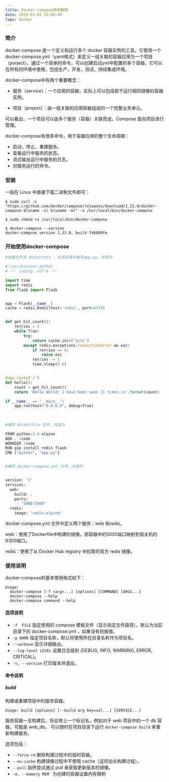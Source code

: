 ```yaml
---
title: Docker-compose简明教程
date: 2019-01-03 23:00:49
tags: docker 
---
```



### 简介

docker-compose 是一个定义和运行多个 docker 容器实例的工具。它使用一个 docker-compose.yml（yaml格式）来定义一组关联的容器应用为一个项目（porject）。通过一个简单的命令，可以创建启动yml中配置的多个容器。它可以在所有的环境中使用，包括生产，开发，测试，持续集成环境。

<!-- more -->

docker-compose中有两个重要概念：

- 服务（service）：一个应用的容器，实际上可以包括若干运行相同镜像的容器实例。

- 项目（project）：由一组关联的应用容器组成的一个完整业务单元。

可以看出，一个项目可以由多个服务（容器）关联而成，Compose 面向项目进行管理。

docker-compose有很多命令，用于容器应用的整个生命周期：

- 启动，停止，重建服务。
- 查看运行中服务的状态。
- 流式输出运行中服务的日志。
- 对服务运行的命令。

### 安装

一般在 Linux 中直接下载二进制文件即可：

```shell
$ sudo curl -L "https://github.com/docker/compose/releases/download/1.22.0/docker-compose-$(uname -s)-$(uname -m)" -o /usr/local/bin/docker-compose

$ sudo chmod +x /usr/local/bin/docker-compose

$ docker-compose --version
docker-compose version 1.22.0, build f46880fe

```

### 开始使用docker-compose

```python
#创建文件夹 dockertest ，在该目录中编写app.py，内容为

#!/usr/bin/env python
# -*- coding: utf-8 -*-

import time
import redis
from flask import Flask


app = Flask(__name__)
cache = redis.Redis(host='redis', port=6379)


def get_hit_count():
    retries = 5
    while True:
        try:
            return cache.incr('hits')
        except redis.exceptions.ConnectionError as exc:
            if retries == 0:
                raise exc
            retries -= 1
            time.sleep(0.5)


@app.route('/')
def hello():
    count = get_hit_count()
    return 'Hello World! I have been seen {} times.\n'.format(count)

if __name__ == "__main__":
    app.run(host="0.0.0.0", debug=True)
    
    
    
#编写 Dockerfile 文件，内容为

FROM python:3.6-alpine
ADD . /code
WORKDIR /code
RUN pip install redis flask
CMD ["python", "app.py"]


#编写 docker-compose.yml 文件，内容为


version: '3'
services:
  web:
    build: .
    ports:
     - "5000:5000"
  redis:
    image: "redis:alpine"

```



docker-compose.yml 文件中定义两个服务：web 和redis。

web：使用了Dockerfile中构建的镜像，把容器中的5000端口映射到宿主机的8300端口。

redis：使用了从 Docker Hub registry 中拉取的官方 redis 镜像。

### 使用说明

docker-compose的基本使用格式如下：

```shell
Usage:
  docker-compose [-f <arg>...] [options] [COMMAND] [ARGS...]
  docker-compose --help
  docker-compose command --help
```

#### 选项说明

- `-f  FILE` 	指定使用的 compose 模板文件（显示指定文件路径），默认为当前目录下的 docker-compose.yml ，如果没有则报错。
- `-p NAME` 指定项目名称，默认将使用所在目录名称作为项目名。
- `--verbose`  显示详细输出。
- `--log-level LEVEL`  设置日志级别 (DEBUG, INFO, WARNING, ERROR, CRITICAL)。
- `-v, --version`  打印版本并退出。

#### 命令说明

##### build

构建或重建项目中的服务容器。

```shell
Usage: build [options] [--build-arg key=val...] [SERVICE...]
```

服务容器一旦构建后，将会带上一个标记名，例如对于 web 项目中的一个 db 容器，可能是 web_db。
可以随时在项目目录下运行 `docker-compose build` 来重新构建服务。

选项包括：

- `--force-rm` 删除构建过程中的临时容器。
- `--no-cache`  构建镜像过程中不使用 cache（这将加长构建过程）。
- `--pull` 始终尝试通过 pull 来获取更新版本的镜像。
- `-m, --memory MEM ` 为创建的容器设置内存限制

